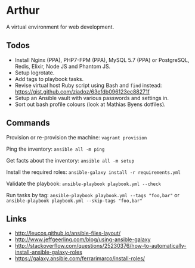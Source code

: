 # Arthur
A virtual environment for web development.

## Todos
- Install Nginx (PPA), PHP7-FPM (PPA), MySQL 5.7 (PPA) or PostgreSQL, Redis, Elixir, Node JS and Phantom JS.
- Setup logrotate.
- Add tags to playbook tasks.
- Revise virtual host Ruby script using Bash and `find` instead: https://gist.github.com/ziadoz/63efdb096123ec88271f
- Setup an Ansible vault with various passwords and settings in.
- Sort out bash profile colours (look at Mathias Byens dotfiles).

## Commands
Provision or re-provision the machine: `vagrant provision`

Ping the inventory: `ansible all -m ping`

Get facts about the inventory: `ansible all -m setup`

Install the required roles: `ansible-galaxy install -r requirements.yml`

Validate the playbook: `ansible-playbook playbook.yml --check`

Run tasks by tag: `ansible-playbook playbook.yml --tags "foo,bar"` or `ansible-playbook playbook.yml --skip-tags "foo,bar"`

## Links
- http://leucos.github.io/ansible-files-layout/
- http://www.jeffgeerling.com/blog/using-ansible-galaxy
- http://stackoverflow.com/questions/25230376/how-to-automatically-install-ansible-galaxy-roles
- https://galaxy.ansible.com/ferrarimarco/install-roles/
